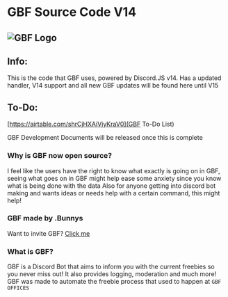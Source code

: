 # GBF Source Code V14
  ![GBF Logo](https://cdn.discordapp.com/attachments/932756227295948910/997240715258101840/GBF_Bot_Logo.png)
------------------------

## Info:
This is the code that GBF uses, powered by Discord.JS v14.
Has a updated handler, V14 support and all new GBF updates will be found here until V15

## To-Do:
[https://airtable.com/shrCjHXAiVjyKraV0](GBF To-Do List)

GBF Development Documents will be released once this is complete

### Why is GBF now open source?
I feel like the users have the right to know what exactly is going on in GBF, seeing what goes on in GBF might help ease some anxiety since you know what is being done with the data
Also for anyone getting into discord bot making and wants ideas or needs help with a certain command, this might help!

### GBF made by .Bunnys
Want to invite GBF? [Click me](https://discord.com/api/oauth2/authorize?client_id=795361755223556116&permissions=1642788809975&scope=bot%20applications.commands)

### What is GBF?
GBF is a Discord Bot that aims to inform you with the current freebies so you never miss out!
It also provides logging, moderation and much more!
GBF was made to automate the freebie process that used to happen at `GBF OFFICES`
